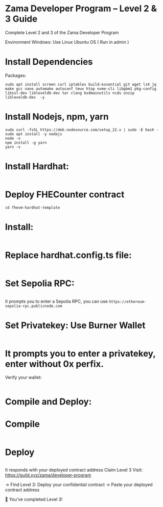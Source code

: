 # Zama Developer Program – Level 2 & 3 Guide
Complete Level 2 and 3 of the Zama Developer Program

Environment
Windows: Use Linux Ubuntu OS ( Run in admin )

# Install Dependencies
Packages:

```sudo apt update && sudo apt upgrade -y
sudo apt install screen curl iptables build-essential git wget lz4 jq make gcc nano automake autoconf tmux htop nvme-cli libgbm1 pkg-config libssl-dev libleveldb-dev tar clang bsdmainutils ncdu unzip libleveldb-dev  -y
```


  # Install Nodejs, npm, yarn

```sudo apt update
sudo curl -fsSL https://deb.nodesource.com/setup_22.x | sudo -E bash -
sudo apt install -y nodejs
node -v
npm install -g yarn
yarn -v
```

# Install Hardhat:
```npm install --save-dev hardhat
```

# Deploy FHECounter contract
``` git clone https://github.com/zama-ai/fhevm-hardhat-template
cd fhevm-hardhat-template
 ```

# Install:
```npm install
```
# Replace hardhat.config.ts file:

```curl -o hardhat.config.ts https://raw.githubusercontent.com/0xmoei/zama-fhe/refs/heads/main/hardhat.config.ts
```

# Set Sepolia RPC:

```npx hardhat vars set SEPOLIA_RPC_URL
```
 It prompts you to enter a Sepolia RPC, you can use `https://ethereum-sepolia-rpc.publicnode.com`
 # Set Privatekey: Use Burner Wallet

```npx hardhat vars set PRIVATE_KEY
```
# It prompts you to enter a privatekey, enter without 0x perfix.
Verify your wallet:

```npx hardhat accounts --network sepolia
```
# Compile and Deploy:

# Compile
```npx hardhat compile
```

# Deploy
```npx hardhat deploy --network sepolia
```
It responds with your deployed contract address
Claim Level 3
Visit: https://guild.xyz/zama/developer-program

→ Find Level 3: Deploy your confidential contract → Paste your deployed contract address

🎉 You’ve completed Level 3!
